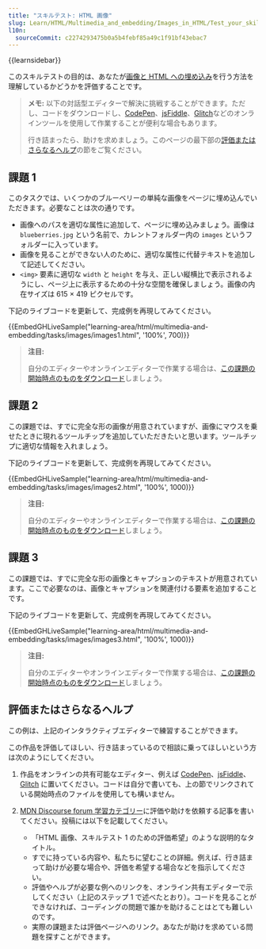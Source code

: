 ```yaml
---
title: "スキルテスト: HTML 画像"
slug: Learn/HTML/Multimedia_and_embedding/Images_in_HTML/Test_your_skills:_HTML_images
l10n:
  sourceCommit: c2274293475b0a5b4febf85a49c1f91bf43ebac7
---
```


{{learnsidebar}}

このスキルテストの目的は、あなたが[画像と HTML への埋め込み](/ja/docs/Learn/HTML/Multimedia_and_embedding/Images_in_HTML)を行う方法を理解しているかどうかを評価することです。

> **メモ:** 以下の対話型エディターで解決に挑戦することができます。ただし、コードをダウンロードし、[CodePen](https://codepen.io/)、[jsFiddle](https://jsfiddle.net/)、[Glitch](https://glitch.com/)などのオンラインツールを使用して作業することが便利な場合もあります。
>
> 行き詰まったら、助けを求めましょう。このページの最下部の[評価またはさらなるヘルプ](#評価またはさらなるヘルプ)の節をご覧ください。

## 課題 1

このタスクでは、いくつかのブルーベリーの単純な画像をページに埋め込んでいただきます。必要なことは次の通りです。

- 画像へのパスを適切な属性に追加して、ページに埋め込みましょう。画像は `blueberries.jpg` という名前で、カレントフォルダー内の `images` というフォルダーに入っています。
- 画像を見ることができない人のために、適切な属性に代替テキストを追加して記述してください。
- `<img>` 要素に適切な `width` と `height` を与え、正しい縦横比で表示されるようにし、ページ上に表示するための十分な空間を確保しましょう。画像の内在サイズは 615 × 419 ピクセルです。

下記のライブコードを更新して、完成例を再現してみてください。

{{EmbedGHLiveSample("learning-area/html/multimedia-and-embedding/tasks/images/images1.html", '100%', 700)}}

> **注目:**
>
> 自分のエディターやオンラインエディターで作業する場合は、[この課題の開始時点のものをダウンロード](https://github.com/mdn/learning-area/blob/main/html/multimedia-and-embedding/tasks/images/images1-download.html)しましょう。

## 課題 2

この課題では、すでに完全な形の画像が用意されていますが、画像にマウスを乗せたときに現れるツールチップを追加していただきたいと思います。ツールチップに適切な情報を入れましょう。

下記のライブコードを更新して、完成例を再現してみてください。

{{EmbedGHLiveSample("learning-area/html/multimedia-and-embedding/tasks/images/images2.html", '100%', 1000)}}

> **注目:**
>
> 自分のエディターやオンラインエディターで作業する場合は、[この課題の開始時点のものをダウンロード](https://github.com/mdn/learning-area/blob/main/html/multimedia-and-embedding/tasks/images/images2-download.html)しましょう。

## 課題 3

この課題では、すでに完全な形の画像とキャプションのテキストが用意されています。ここで必要なのは、画像とキャプションを関連付ける要素を追加することです。

下記のライブコードを更新して、完成例を再現してみてください。

{{EmbedGHLiveSample("learning-area/html/multimedia-and-embedding/tasks/images/images3.html", '100%', 1000)}}

> **注目:**
>
> 自分のエディターやオンラインエディターで作業する場合は、[この課題の開始時点のものをダウンロード](https://github.com/mdn/learning-area/blob/main/html/multimedia-and-embedding/tasks/images/images3-download.html)しましょう。

## 評価またはさらなるヘルプ

この例は、上記のインタラクティブエディターで練習することができます。

この作品を評価してほしい、行き詰まっているので相談に乗ってほしいという方は次のようにしてください。

1. 作品をオンラインの共有可能なエディター、例えば [CodePen](https://codepen.io/)、[jsFiddle](https://jsfiddle.net/)、[Glitch](https://glitch.com/) に置いてください。コードは自分で書いても、上の節でリンクされている開始時点のファイルを使用しても構いません。
2. [MDN Discourse forum 学習カテゴリー](https://discourse.mozilla.org/c/mdn/learn/250)に評価や助けを依頼する記事を書いてください。投稿には以下を記載してください。

   - 「HTML 画像、スキルテスト 1 のための評価希望」のような説明的なタイトル。
   - すでに持っている内容や、私たちに望むことの詳細。例えば、行き詰まって助けが必要な場合や、評価を希望する場合などを指示してください。
   - 評価やヘルプが必要な例へのリンクを、オンライン共有エディターで示してください（上記のステップ 1 で述べたとおり）。コードを見ることができなければ、コーディングの問題で誰かを助けることはとても難しいのです。
   - 実際の課題または評価ページへのリンク。あなたが助けを求めている問題を探すことができます。
